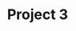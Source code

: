 ---
layout: project
title: Project 3
description: The third of the projects
tags: 
  - project
categories:
  - projects
location: [0,0]
---